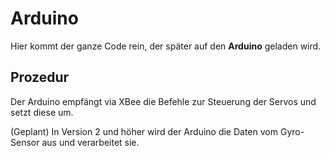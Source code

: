 # Arduino

Hier kommt der ganze Code rein, der später auf den **Arduino** geladen wird. 

## Prozedur

Der Arduino empfängt via XBee die Befehle zur Steuerung der Servos und setzt diese um. 

(Geplant) In Version 2 und höher wird der Arduino die Daten vom Gyro-Sensor aus und verarbeitet sie. 